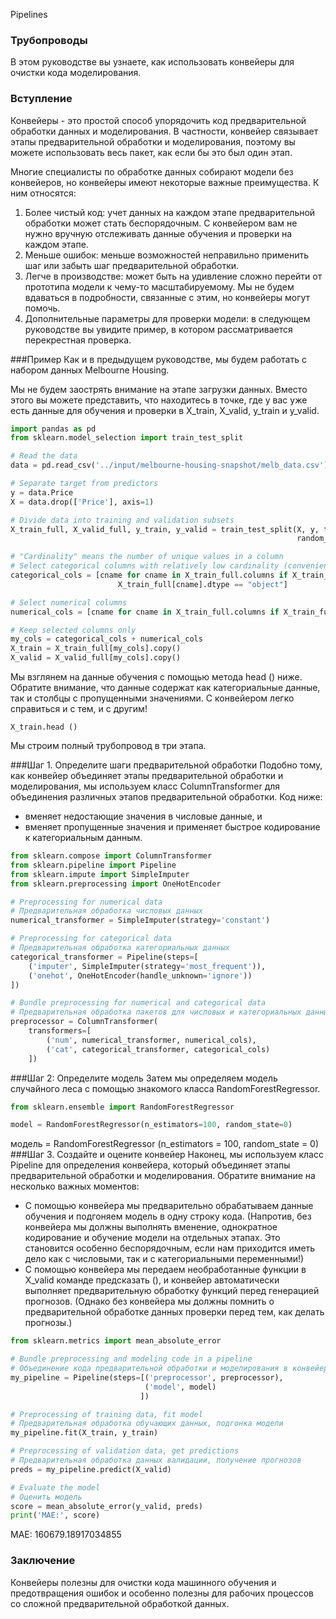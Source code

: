 Pipelines
### Трубопроводы
В этом руководстве вы узнаете, как использовать конвейеры для очистки кода моделирования.

### Вступление
Конвейеры - это простой способ упорядочить код предварительной обработки данных и моделирования. В частности, 
конвейер связывает этапы предварительной  обработки и моделирования, поэтому вы можете использовать весь пакет, как 
если бы это был один этап.

Многие специалисты по обработке данных собирают модели без конвейеров, но конвейеры имеют некоторые важные 
преимущества. К ним относятся:

1. Более чистый код: учет данных на каждом этапе предварительной обработки может стать беспорядочным. С конвейером вам 
не нужно вручную отслеживать данные обучения и проверки на каждом этапе.
2. Меньше ошибок: меньше возможностей неправильно применить шаг или забыть шаг предварительной обработки.
3. Легче в производстве: может быть на удивление сложно перейти от прототипа модели к чему-то масштабируемому. Мы не 
   будем вдаваться в подробности, связанные с этим, но конвейеры могут помочь.
4. Дополнительные параметры для проверки модели: в следующем руководстве вы увидите пример, в котором рассматривается 
   перекрестная проверка.

###Пример
Как и в предыдущем руководстве, мы будем работать с набором данных Melbourne Housing.

Мы не будем заострять внимание на этапе загрузки данных. Вместо этого вы можете представить, что находитесь в точке,
где у вас уже есть данные для обучения и проверки в X_train, X_valid, y_train и y_valid.

```python
import pandas as pd
from sklearn.model_selection import train_test_split

# Read the data
data = pd.read_csv('../input/melbourne-housing-snapshot/melb_data.csv')

# Separate target from predictors
y = data.Price
X = data.drop(['Price'], axis=1)

# Divide data into training and validation subsets
X_train_full, X_valid_full, y_train, y_valid = train_test_split(X, y, train_size=0.8, test_size=0.2,
                                                                random_state=0)

# "Cardinality" means the number of unique values in a column
# Select categorical columns with relatively low cardinality (convenient but arbitrary)
categorical_cols = [cname for cname in X_train_full.columns if X_train_full[cname].nunique() < 10 and 
                        X_train_full[cname].dtype == "object"]

# Select numerical columns
numerical_cols = [cname for cname in X_train_full.columns if X_train_full[cname].dtype in ['int64', 'float64']]

# Keep selected columns only
my_cols = categorical_cols + numerical_cols
X_train = X_train_full[my_cols].copy()
X_valid = X_valid_full[my_cols].copy()
```

Мы взглянем на данные обучения с помощью метода head () ниже. Обратите внимание, что данные содержат как 
категориальные данные, так и столбцы с пропущенными значениями. С конвейером легко справиться и с тем, и с другим!

```X_train.head ()```

Мы строим полный трубопровод в три этапа.

###Шаг 1. Определите шаги предварительной обработки
Подобно тому, как конвейер объединяет этапы предварительной обработки и моделирования, мы используем класс 
ColumnTransformer для объединения различных этапов предварительной обработки. Код ниже:
- вменяет недостающие значения в числовые данные, и
- вменяет пропущенные значения и применяет быстрое кодирование к категориальным данным.
```python
from sklearn.compose import ColumnTransformer
from sklearn.pipeline import Pipeline
from sklearn.impute import SimpleImputer
from sklearn.preprocessing import OneHotEncoder

# Preprocessing for numerical data
# Предварительная обработка числовых данных
numerical_transformer = SimpleImputer(strategy='constant')

# Preprocessing for categorical data
# Предварительная обработка категориальных данных
categorical_transformer = Pipeline(steps=[
    ('imputer', SimpleImputer(strategy='most_frequent')),
    ('onehot', OneHotEncoder(handle_unknown='ignore'))
])

# Bundle preprocessing for numerical and categorical data
# Предварительная обработка пакетов для числовых и категориальных данных
preprocessor = ColumnTransformer(
    transformers=[
        ('num', numerical_transformer, numerical_cols),
        ('cat', categorical_transformer, categorical_cols)
    ])
```

###Шаг 2: Определите модель
Затем мы определяем модель случайного леса с помощью знакомого класса RandomForestRegressor.

```python
from sklearn.ensemble import RandomForestRegressor

model = RandomForestRegressor(n_estimators=100, random_state=0)
```

модель = RandomForestRegressor (n_estimators = 100, random_state = 0)
###Шаг 3. Создайте и оцените конвейер
Наконец, мы используем класс Pipeline для определения конвейера, который объединяет этапы предварительной обработки и моделирования. Обратите внимание на несколько важных моментов:

- С помощью конвейера мы предварительно обрабатываем данные обучения и подгоняем модель в одну строку кода. (Напротив,
без конвейера мы должны выполнять вменение, однократное кодирование и обучение модели на отдельных этапах. Это становится особенно беспорядочным, если нам приходится иметь дело как с числовыми, так и с категориальными переменными!)
- С помощью конвейера мы передаем необработанные функции в X_valid команде предсказать (), и конвейер автоматически 
  выполняет предварительную обработку функций перед генерацией прогнозов. (Однако без конвейера мы должны помнить о предварительной обработке данных проверки перед тем, как делать прогнозы.)
```python
from sklearn.metrics import mean_absolute_error

# Bundle preprocessing and modeling code in a pipeline
# Объединение кода предварительной обработки и моделирования в конвейер
my_pipeline = Pipeline(steps=[('preprocessor', preprocessor),
                              ('model', model)
                             ])

# Preprocessing of training data, fit model 
# Предварительная обработка обучающих данных, подгонка модели
my_pipeline.fit(X_train, y_train)

# Preprocessing of validation data, get predictions
# Предварительная обработка данных валидации, получение прогнозов
preds = my_pipeline.predict(X_valid)

# Evaluate the model
# Оценить модель
score = mean_absolute_error(y_valid, preds)
print('MAE:', score)
```
MAE: 160679.18917034855
### Заключение
Конвейеры полезны для очистки кода машинного обучения и предотвращения ошибок и особенно полезны для рабочих 
процессов со сложной предварительной обработкой данных.
